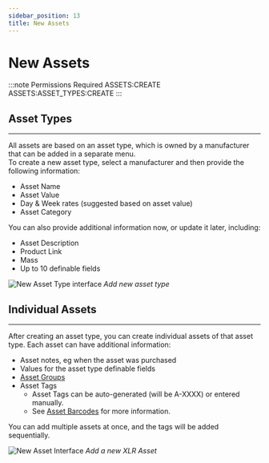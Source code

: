 ```yaml
---
sidebar_position: 13
title: New Assets
---
```

# New Assets

:::note Permissions Required
ASSETS:CREATE
ASSETS:ASSET_TYPES:CREATE
:::

## Asset Types
---
All assets are based on an asset type, which is owned by a manufacturer that can be added in a separate menu.  
To create a new asset type, select a manufacturer and then provide the following information:  
- Asset Name
- Asset Value
- Day & Week rates (suggested based on asset value)
- Asset Category

You can also provide additional information now, or update it later, including:
- Asset Description
- Product Link
- Mass
- Up to 10 definable fields

![New Asset Type interface](/img/tutorial/assets/assets-new-type.png "Add new asset type to Demo Hire Services")
*Add new asset type*

## Individual Assets
---
After creating an asset type, you can create individual assets of that asset type.
Each asset can have additional information:
- Asset notes, eg when the asset was purchased
- Values for the asset type definable fields
- [Asset Groups](./asset-groups)
- Asset Tags
  - Asset Tags can be auto-generated (will be A-XXXX) or entered manually.
  - See [Asset Barcodes](./asset-barcodes) for more information.

You can add multiple assets at once, and the tags will be added sequentially.

![New Asset Interface](/img/tutorial/assets/assets-new-xlr.png "Add a new XLR asset to Demo Hire Services")
*Add a new XLR Asset*